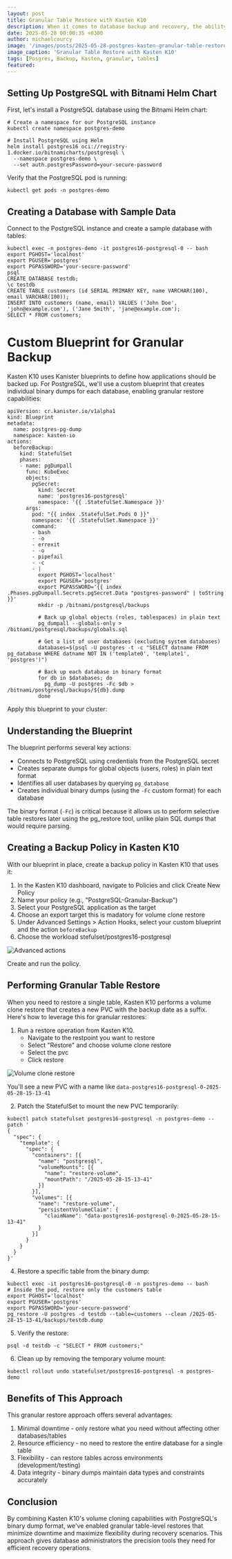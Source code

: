```yaml
---
layout: post
title: Granular Table Restore with Kasten K10
description: When it comes to database backup and recovery, the ability to perform granular restores is essential. This post demonstrates how to leverage Kasten K10 to implement PostgreSQL granular table restores using custom Kanister blueprints and volume cloning techniques.
date: 2025-05-28 00:00:35 +0300
author: michaelcourcy
image: '/images/posts/2025-05-28-postgres-kasten-granular-table-restore/pick-tables.png'
image_caption: 'Granular Table Restore with Kasten K10'
tags: [Posgres, Backup, Kasten, granular, tables]
featured:
---
```


## Setting Up PostgreSQL with Bitnami Helm Chart

First, let's install a PostgreSQL database using the Bitnami Helm chart:

```
# Create a namespace for our PostgreSQL instance
kubectl create namespace postgres-demo

# Install PostgreSQL using Helm
helm install postgres16 oci://registry-1.docker.io/bitnamicharts/postgresql \
  --namespace postgres-demo \
  --set auth.postgresPassword=your-secure-password
```

Verify that the PostgreSQL pod is running:

```
kubectl get pods -n postgres-demo
```

## Creating a Database with Sample Data

Connect to the PostgreSQL instance and create a sample database with tables:

```
kubectl exec -n postgres-demo -it postgres16-postgresql-0 -- bash
export PGHOST='localhost'
export PGUSER='postgres'
export PGPASSWORD='your-secure-password'
psql 
CREATE DATABASE testdb;
\c testdb
CREATE TABLE customers (id SERIAL PRIMARY KEY, name VARCHAR(100), email VARCHAR(100));
INSERT INTO customers (name, email) VALUES ('John Doe', 'john@example.com'), ('Jane Smith', 'jane@example.com');
SELECT * FROM customers;
```

# Custom Blueprint for Granular Backup

Kasten K10 uses Kanister blueprints to define how applications should be backed up. For PostgreSQL, we'll use a custom blueprint that creates individual binary dumps for each database, enabling granular restore capabilities:

```
apiVersion: cr.kanister.io/v1alpha1
kind: Blueprint
metadata:
  name: postgres-pg-dump
  namespace: kasten-io
actions:
  beforeBackup:
    kind: StatefulSet
    phases:
    - name: pgDumpall
      func: KubeExec
      objects:
        pgSecret:
          kind: Secret
          name: 'postgres16-postgresql'
          namespace: '{{ .StatefulSet.Namespace }}'
      args:
        pod: "{{ index .StatefulSet.Pods 0 }}"
        namespace: '{{ .StatefulSet.Namespace }}'
        command:
        - bash
        - -o
        - errexit
        - -o
        - pipefail
        - -c
        - |
          export PGHOST='localhost'
          export PGUSER='postgres'
          export PGPASSWORD='{{ index .Phases.pgDumpall.Secrets.pgSecret.Data "postgres-password" | toString }}'
          mkdir -p /bitnami/postgresql/backups
          
          # Back up global objects (roles, tablespaces) in plain text
          pg_dumpall --globals-only > /bitnami/postgresql/backups/globals.sql
          
          # Get a list of user databases (excluding system databases)
          databases=$(psql -U postgres -t -c "SELECT datname FROM pg_database WHERE datname NOT IN ('template0', 'template1', 'postgres')")

          # Back up each database in binary format
          for db in $databases; do
            pg_dump -U postgres -Fc $db > /bitnami/postgresql/backups/${db}.dump
          done
```

Apply this blueprint to your cluster:

## Understanding the Blueprint 

The blueprint performs several key actions:

- Connects to PostgreSQL using credentials from the PostgreSQL secret
- Creates separate dumps for global objects (users, roles) in plain text format
- Identifies all user databases by querying `pg_database`
- Creates individual binary dumps (using the `-Fc` custom format) for each database


The binary format (`-Fc`) is critical because it allows us to perform selective table restores later using the pg_restore tool, unlike plain SQL dumps that would require parsing.

## Creating a Backup Policy in Kasten K10

With our blueprint in place, create a backup policy in Kasten K10 that uses it:

1. In the Kasten K10 dashboard, navigate to Policies and click Create New Policy
2. Name your policy (e.g., "PostgreSQL-Granular-Backup")
3. Select your PostgreSQL application as the target
4. Choose an export target this is madatory for volume clone restore
4. Under Advanced Settings > Action Hooks, select your custom blueprint and the action `beforeBackup`
5. Choose the workload stefulset/postgres16-postgresql

![Advanced actions](../images/posts/2025-05-28-postgres-kasten-granular-table-restore/advanced-actions.png)

Create and run the policy.

## Performing Granular Table Restore

When you need to restore a single table, Kasten K10 performs a volume clone restore that creates a new PVC with the backup date as a suffix. Here's how to leverage this for granular restores:

1. Run a restore operation from Kasten K10.    
   - Navigate to the restpoint you want to restore
   - Select "Restore" and choose volume clone restore 
   - Select the pvc 
   - Click restore 

![Volume clone restore](../images/posts/2025-05-28-postgres-kasten-granular-table-restore/volume-clone-restore.png)

You'll see a new PVC with a name like `data-postgres16-postgresql-0-2025-05-28-15-13-41`

2. Patch the StatefulSet to mount the new PVC temporarily:

```
kubectl patch statefulset postgres16-postgresql -n postgres-demo --patch '
{
  "spec": {
    "template": {
      "spec": {
        "containers": [{
          "name": "postgresql",
          "volumeMounts": [{
            "name": "restore-volume",
            "mountPath": "/2025-05-28-15-13-41"
          }]
        }],
        "volumes": [{
          "name": "restore-volume",
          "persistentVolumeClaim": {
            "claimName": "data-postgres16-postgresql-0-2025-05-28-15-13-41"
          }
        }]
      }
    }
  }
}'
```

4. Restore a specific table from the binary dump:

```
kubectl exec -it postgres16-postgresql-0 -n postgres-demo -- bash
# Inside the pod, restore only the customers table
export PGHOST='localhost'
export PGUSER='postgres'
export PGPASSWORD='your-secure-password'
pg_restore -U postgres -d testdb --table=customers --clean /2025-05-28-15-13-41/backups/testdb.dump
```

5. Verify the restore:

```
psql -d testdb -c "SELECT * FROM customers;"
```

6. Clean up by removing the temporary volume mount:
```
kubectl rollout undo statefulset/postgres16-postgresql -n postgres-demo
```

## Benefits of This Approach
This granular restore approach offers several advantages:

1. Minimal downtime - only restore what you need without affecting other databases/tables
2. Resource efficiency - no need to restore the entire database for a single table
3. Flexibility - can restore tables across environments (development/testing)
4. Data integrity - binary dumps maintain data types and constraints accurately

## Conclusion

By combining Kasten K10's volume cloning capabilities with PostgreSQL's binary dump format, we've enabled granular table-level restores that minimize downtime and maximize flexibility during recovery scenarios. This approach gives database administrators the precision tools they need for efficient recovery operations.